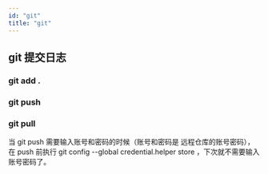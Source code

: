 ```yaml
---
id: "git"
title: "git"
---
```


## git 提交日志

### git add .

### git push

### git pull

当 git push 需要输入账号和密码的时候（账号和密码是 远程仓库的账号密码），在 push 前执行
git config --global credential.helper store ，下次就不需要输入账号密码了。
